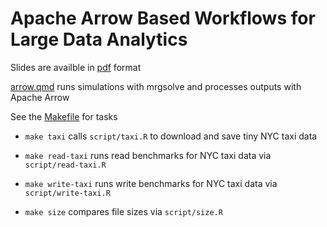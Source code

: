 
# Apache Arrow Based Workflows for Large Data Analytics

Slides are availble in [pdf](apache-arrow-april-2024.pdf) format

[arrow.qmd](arrow.qmd) runs simulations with mrgsolve and processes outputs 
with Apache Arrow

See the [Makefile](Makefile) for tasks

- `make taxi` calls `script/taxi.R` to download and save tiny NYC taxi data

- `make read-taxi` runs read benchmarks for NYC taxi data via `script/read-taxi.R`

- `make write-taxi` runs write benchmarks for NYC taxi data via `script/write-taxi.R`

- `make size` compares file sizes via `script/size.R`


